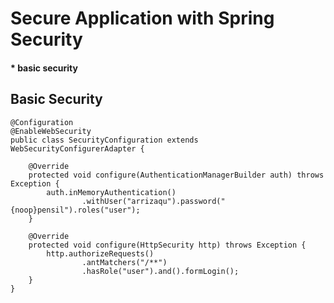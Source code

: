 # Secure Application with Spring Security

#### \* basic security

## Basic Security

```
@Configuration
@EnableWebSecurity
public class SecurityConfiguration extends WebSecurityConfigurerAdapter {

    @Override
    protected void configure(AuthenticationManagerBuilder auth) throws Exception {
        auth.inMemoryAuthentication()
                .withUser("arrizaqu").password("{noop}pensil").roles("user");
    }

    @Override
    protected void configure(HttpSecurity http) throws Exception {
        http.authorizeRequests()
                .antMatchers("/**")
                .hasRole("user").and().formLogin();
    }
}
```



